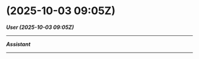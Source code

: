 <!-- Generated by SpecStory -->

<!-- vscode Session b2785be8-bbbf-40fb-8f7c-f8b52018ed60 (2025-10-03 09:05Z) -->

#  (2025-10-03 09:05Z)

_**User (2025-10-03 09:05Z)**_



---

_**Assistant**_



---

